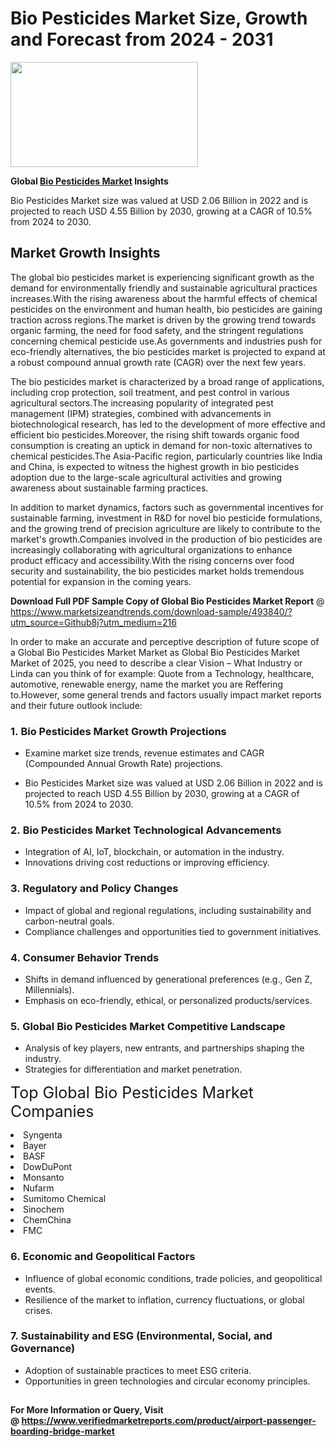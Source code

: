 <H1>Bio Pesticides Market Size, Growth and Forecast from 2024 - 2031</H1><img class="aligncenter size-medium wp-image-584254" src="https://thirdeyenews.in/wp-content/uploads/2024/09/Global-Market-Research-300x168.jpeg" alt="" width="300" height="168" /><p><strong>Global&nbsp;<a href="https://www.marketsizeandtrends.com/download-sample/493840/?utm_source=Github8j?utm_medium=216">Bio Pesticides Market</a> Insights</strong></p><p>Bio Pesticides Market size was valued at USD 2.06 Billion in 2022 and is projected to reach USD 4.55 Billion by 2030, growing at a CAGR of 10.5% from 2024 to 2030.</p><p><h2>Market Growth Insights</h2> <p>The global bio pesticides market is experiencing significant growth as the demand for environmentally friendly and sustainable agricultural practices increases.With the rising awareness about the harmful effects of chemical pesticides on the environment and human health, bio pesticides are gaining traction across regions.The market is driven by the growing trend towards organic farming, the need for food safety, and the stringent regulations concerning chemical pesticide use.As governments and industries push for eco-friendly alternatives, the bio pesticides market is projected to expand at a robust compound annual growth rate (CAGR) over the next few years.</p> <p>The bio pesticides market is characterized by a broad range of applications, including crop protection, soil treatment, and pest control in various agricultural sectors.The increasing popularity of integrated pest management (IPM) strategies, combined with advancements in biotechnological research, has led to the development of more effective and efficient bio pesticides.Moreover, the rising shift towards organic food consumption is creating an uptick in demand for non-toxic alternatives to chemical pesticides.The Asia-Pacific region, particularly countries like India and China, is expected to witness the highest growth in bio pesticides adoption due to the large-scale agricultural activities and growing awareness about sustainable farming practices.</p> <p>In addition to market dynamics, factors such as governmental incentives for sustainable farming, investment in R&D for novel bio pesticide formulations, and the growing trend of precision agriculture are likely to contribute to the market's growth.Companies involved in the production of bio pesticides are increasingly collaborating with agricultural organizations to enhance product efficacy and accessibility.With the rising concerns over food security and sustainability, the bio pesticides market holds tremendous potential for expansion in the coming years.</p> <p><span class=""><strong>Download Full PDF Sample Copy of Global Bio Pesticides Market Report</strong> @ <a href="https://www.marketsizeandtrends.com/download-sample/493840/?utm_source=Github8j?utm_medium=216" target="_blank">https://www.marketsizeandtrends.com/download-sample/493840/?utm_source=Github8j?utm_medium=216</a></span></p><p>In order to make an accurate and perceptive description of future scope of a Global&nbsp;Bio Pesticides Market Market as Global&nbsp;Bio Pesticides Market Market of 2025, you need to describe a clear Vision &ndash; What Industry or Linda can you think of for example: Quote from a Technology, healthcare, automotive, renewable energy, name the market you are Reffering to.However, some general trends and factors usually impact market reports and their future outlook include:</p><h3>1.&nbsp;<strong>Bio Pesticides Market Growth Projections</strong></h3><ul><li>Examine market size trends, revenue estimates and CAGR (Compounded Annual Growth Rate) projections.</li><li><p>Bio Pesticides Market size was valued at USD 2.06 Billion in 2022 and is projected to reach USD 4.55 Billion by 2030, growing at a CAGR of 10.5% from 2024 to 2030.</p></li></ul><h3>2.&nbsp;<strong>Bio Pesticides Market Technological Advancements</strong></h3><ul><li>Integration of AI, IoT, blockchain, or automation in the industry.</li><li>Innovations driving cost reductions or improving efficiency.</li></ul><h3>3.&nbsp;<strong>Regulatory and Policy Changes</strong></h3><ul><li>Impact of global and regional regulations, including sustainability and carbon-neutral goals.</li><li>Compliance challenges and opportunities tied to government initiatives.</li></ul><h3>4.&nbsp;<strong>Consumer Behavior Trends</strong></h3><ul><li>Shifts in demand influenced by generational preferences (e.g., Gen Z, Millennials).</li><li>Emphasis on eco-friendly, ethical, or personalized products/services.</li></ul><h3>5.&nbsp;<strong>Global Bio Pesticides Market Competitive Landscape</strong></h3><ul><li>Analysis of key players, new entrants, and partnerships shaping the industry.</li><li>Strategies for differentiation and market penetration.</li></ul><p data-pm-slice="1 1 []"><span style="color: inherit; font-family: inherit; font-size: 25px;">Top Global Bio Pesticides Market Companies</span></p><div class="" data-test-id=""><p><li>Syngenta</li><li> Bayer</li><li> BASF</li><li> DowDuPont</li><li> Monsanto</li><li> Nufarm</li><li> Sumitomo Chemical</li><li> Sinochem</li><li> ChemChina</li><li> FMC</li></p></div><h3>6.&nbsp;<strong>Economic and Geopolitical Factors</strong></h3><ul><li>Influence of global economic conditions, trade policies, and geopolitical events.</li><li>Resilience of the market to inflation, currency fluctuations, or global crises.</li></ul><h3>7.&nbsp;<strong>Sustainability and ESG (Environmental, Social, and Governance)</strong></h3><ul><li>Adoption of sustainable practices to meet ESG criteria.</li><li>Opportunities in green technologies and circular economy principles.</li></ul><h2><strong style="font-size: 14px;">For More Information or Query, Visit @&nbsp;</strong><a style="background-color: #ffffff; font-size: 14px;" href="https://www.marketsizeandtrends.com/report/bio-pesticides-market/" target="_blank">https://www.verifiedmarketreports.com/product/airport-passenger-boarding-bridge-market</a></h2>